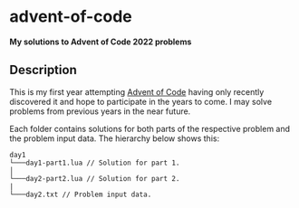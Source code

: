 # advent-of-code

**My solutions to Advent of Code 2022 problems**

## Description

This is my first year attempting [Advent of Code](https://adventofcode.com) having only recently discovered it and hope to participate in the years to come. I may solve problems from previous years in the near future.

Each folder contains solutions for both parts of the respective problem and the problem input data. The hierarchy below shows this:
```
day1
└───day1-part1.lua // Solution for part 1.
│   
└───day2-part2.lua // Solution for part 2.
|
└───day2.txt // Problem input data.
```